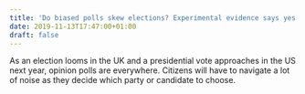 ```yaml
---
title: 'Do biased polls skew elections? Experimental evidence says yes'
date: 2019-11-13T17:47:00+01:00
draft: false
---
```


As an election looms in the UK and a presidential vote approaches in the US next year, opinion polls are everywhere. Citizens will have to navigate a lot of noise as they decide which party or candidate to choose.